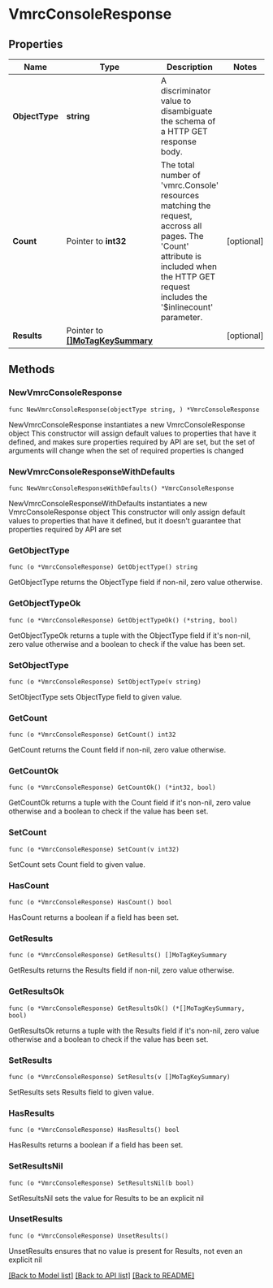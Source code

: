 # VmrcConsoleResponse

## Properties

Name | Type | Description | Notes
------------ | ------------- | ------------- | -------------
**ObjectType** | **string** | A discriminator value to disambiguate the schema of a HTTP GET response body. | 
**Count** | Pointer to **int32** | The total number of &#39;vmrc.Console&#39; resources matching the request, accross all pages. The &#39;Count&#39; attribute is included when the HTTP GET request includes the &#39;$inlinecount&#39; parameter. | [optional] 
**Results** | Pointer to [**[]MoTagKeySummary**](MoTagKeySummary.md) |  | [optional] 

## Methods

### NewVmrcConsoleResponse

`func NewVmrcConsoleResponse(objectType string, ) *VmrcConsoleResponse`

NewVmrcConsoleResponse instantiates a new VmrcConsoleResponse object
This constructor will assign default values to properties that have it defined,
and makes sure properties required by API are set, but the set of arguments
will change when the set of required properties is changed

### NewVmrcConsoleResponseWithDefaults

`func NewVmrcConsoleResponseWithDefaults() *VmrcConsoleResponse`

NewVmrcConsoleResponseWithDefaults instantiates a new VmrcConsoleResponse object
This constructor will only assign default values to properties that have it defined,
but it doesn't guarantee that properties required by API are set

### GetObjectType

`func (o *VmrcConsoleResponse) GetObjectType() string`

GetObjectType returns the ObjectType field if non-nil, zero value otherwise.

### GetObjectTypeOk

`func (o *VmrcConsoleResponse) GetObjectTypeOk() (*string, bool)`

GetObjectTypeOk returns a tuple with the ObjectType field if it's non-nil, zero value otherwise
and a boolean to check if the value has been set.

### SetObjectType

`func (o *VmrcConsoleResponse) SetObjectType(v string)`

SetObjectType sets ObjectType field to given value.


### GetCount

`func (o *VmrcConsoleResponse) GetCount() int32`

GetCount returns the Count field if non-nil, zero value otherwise.

### GetCountOk

`func (o *VmrcConsoleResponse) GetCountOk() (*int32, bool)`

GetCountOk returns a tuple with the Count field if it's non-nil, zero value otherwise
and a boolean to check if the value has been set.

### SetCount

`func (o *VmrcConsoleResponse) SetCount(v int32)`

SetCount sets Count field to given value.

### HasCount

`func (o *VmrcConsoleResponse) HasCount() bool`

HasCount returns a boolean if a field has been set.

### GetResults

`func (o *VmrcConsoleResponse) GetResults() []MoTagKeySummary`

GetResults returns the Results field if non-nil, zero value otherwise.

### GetResultsOk

`func (o *VmrcConsoleResponse) GetResultsOk() (*[]MoTagKeySummary, bool)`

GetResultsOk returns a tuple with the Results field if it's non-nil, zero value otherwise
and a boolean to check if the value has been set.

### SetResults

`func (o *VmrcConsoleResponse) SetResults(v []MoTagKeySummary)`

SetResults sets Results field to given value.

### HasResults

`func (o *VmrcConsoleResponse) HasResults() bool`

HasResults returns a boolean if a field has been set.

### SetResultsNil

`func (o *VmrcConsoleResponse) SetResultsNil(b bool)`

 SetResultsNil sets the value for Results to be an explicit nil

### UnsetResults
`func (o *VmrcConsoleResponse) UnsetResults()`

UnsetResults ensures that no value is present for Results, not even an explicit nil

[[Back to Model list]](../README.md#documentation-for-models) [[Back to API list]](../README.md#documentation-for-api-endpoints) [[Back to README]](../README.md)


